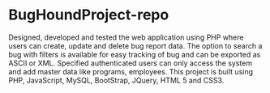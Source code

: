 # BugHoundProject-repo
Designed, developed and tested the web application using PHP where users can create, update and delete bug report data.
The option to search a bug with filters is available for easy tracking of bug and can be exported as ASCII or XML.
Specified authenticated users can only access the system and add master data like programs, employees.
This project is built using PHP, JavaScript, MySQL, BootStrap, JQuery, HTML 5 and CSS3.
